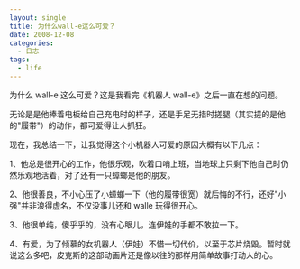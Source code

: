 ```yaml
---
layout: single
title: 为什么wall-e这么可爱？
date: 2008-12-08
categories:
  - 日志
tags:
  - life
---
```


为什么 wall-e 这么可爱？这是我看完《机器人 wall-e》之后一直在想的问题。

无论是是他捧着电板给自己充电时的样子，还是手足无措时搓腿（其实搓的是他的\"履带\"）的动作，都可爱得让人抓狂。

现在，我总结一下，让我觉得这个小机器人可爱的原因大概有以下几点：

1、他总是很开心的工作，他很乐观，吹着口哨上班，当地球上只剩下他自己时仍然乐观地活着，对了还有一只蟑螂是他的朋友。

2、他很善良，不小心压了小蟑螂一下（他的履带很宽）就后悔的不行，还好\"小强\"并非浪得虚名，不仅没事儿还和 walle 玩得很开心。

3、他很单纯，傻乎乎的，没有心眼儿，连伊娃的手都不敢拉一下。

4、有爱，为了倾慕的女机器人（伊娃）不惜一切代价，以至于芯片烧毁。暂时就说这么多吧，皮克斯的这部动画片还是像以往的那样用简单故事打动人的心。
